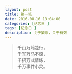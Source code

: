 ```yaml
---
layout: post
title: 第一笔
date: 2016-08-16 13:04:00
categories: [纪念日 ]
tags: [纪念日 ]
description: 关于繁杂，关于有效
---
```

  
> 千山万岭独行，  
> 千军万马不惊，  
> 千招万式精炼，  
> 千万事件小灵。